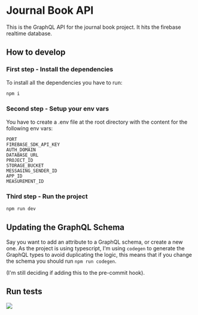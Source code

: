 # Journal Book API
This is the GraphQL API for the journal book project.
It hits the firebase realtime database.

## How to develop
### First step - Install the dependencies
To install all the dependencies you have to run:
```bash
npm i
```

### Second step - Setup your env vars
You have to create a .env file at the root directory with the content for the following env vars:
```
PORT
FIREBASE_SDK_API_KEY
AUTH_DOMAIN
DATABASE_URL
PROJECT_ID
STORAGE_BUCKET
MESSAGING_SENDER_ID
APP_ID
MEASUREMENT_ID
```

### Third step - Run the project
```bash
npm run dev
```

## Updating the GraphQL Schema
Say you want to add an attribute to a GraphQL schema, or create a new one.
As the project is using typescript, I'm using `codegen`  to generate the GraphQL types to avoid duplicating the logic, this means that if you change the schema you should run ```npm run codegen```.

(I'm still deciding if adding this to the pre-commit hook).

## Run tests
![](https://i.imgflip.com/51u9zd.jpg)